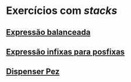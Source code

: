 # Exercícios com _stacks_

## [Expressão balanceada](./expressao_balanceada.js)

## [Expressão infixas para posfixas](./expressoes_infixas_para_posfixas.js)

## [Dispenser Pez](./dispenser_pez.js)
